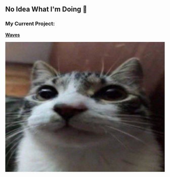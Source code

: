 ## No Idea What I'm Doing 🤞

### My Current Project:

**[Waves](https://github.com/xojw/waves)**  

<p align="left">
  <img src="./cat.jpg" alt="cool cat">
</p>
